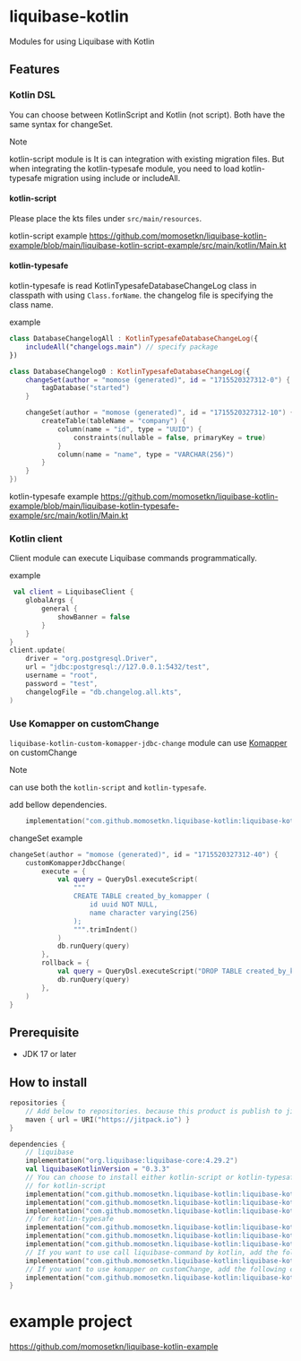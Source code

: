 # liquibase-kotlin

Modules for using Liquibase with Kotlin

## Features

### Kotlin DSL

You can choose between KotlinScript and Kotlin (not script).
Both have the same syntax for changeSet.

> [!NOTE]
> kotlin-script module is It is can integration with existing migration files.
> But when integrating the kotlin-typesafe module, you need to load kotlin-typesafe migration using include or includeAll.

#### kotlin-script

Please place the kts files under `src/main/resources`.

kotlin-script example
https://github.com/momosetkn/liquibase-kotlin-example/blob/main/liquibase-kotlin-script-example/src/main/kotlin/Main.kt

#### kotlin-typesafe

kotlin-typesafe is read KotlinTypesafeDatabaseChangeLog class in classpath with using `Class.forName`.
the changelog file is specifying the class name.

example
```kotlin
class DatabaseChangelogAll : KotlinTypesafeDatabaseChangeLog({
    includeAll("changelogs.main") // specify package
})
```

```kotlin
class DatabaseChangelog0 : KotlinTypesafeDatabaseChangeLog({
    changeSet(author = "momose (generated)", id = "1715520327312-0") {
        tagDatabase("started")
    }

    changeSet(author = "momose (generated)", id = "1715520327312-10") {
        createTable(tableName = "company") {
            column(name = "id", type = "UUID") {
                constraints(nullable = false, primaryKey = true)
            }
            column(name = "name", type = "VARCHAR(256)")
        }
    }
})
```

kotlin-typesafe example
https://github.com/momosetkn/liquibase-kotlin-example/blob/main/liquibase-kotlin-typesafe-example/src/main/kotlin/Main.kt

### Kotlin client

Client module can execute Liquibase commands programmatically.

example
```kotlin
 val client = LiquibaseClient {
    globalArgs {
        general {
            showBanner = false
        }
    }
}
client.update(
    driver = "org.postgresql.Driver",
    url = "jdbc:postgresql://127.0.0.1:5432/test",
    username = "root",
    password = "test",
    changelogFile = "db.changelog.all.kts",
)
```

### Use Komapper on customChange

`liquibase-kotlin-custom-komapper-jdbc-change` module can use [Komapper](https://www.komapper.org/) on customChange

> [!NOTE]
> can use both the `kotlin-script` and `kotlin-typesafe`.

add bellow dependencies.

```kotlin
    implementation("com.github.momosetkn.liquibase-kotlin:liquibase-kotlin-custom-komapper-jdbc-change:$liquibaseKotlinVersion")
```

changeSet example
```kotlin
changeSet(author = "momose (generated)", id = "1715520327312-40") {
    customKomapperJdbcChange(
        execute = {
            val query = QueryDsl.executeScript(
                """
                CREATE TABLE created_by_komapper (
                    id uuid NOT NULL,
                    name character varying(256)
                );
                """.trimIndent()
            )
            db.runQuery(query)
        },
        rollback = {
            val query = QueryDsl.executeScript("DROP TABLE created_by_komapper")
            db.runQuery(query)
        },
    )
}
```

## Prerequisite

- JDK 17 or later

## How to install

```kotlin
repositories {
    // Add below to repositories. because this product is publish to jitpack.
    maven { url = URI("https://jitpack.io") }
}

dependencies {
    // liquibase
    implementation("org.liquibase:liquibase-core:4.29.2")
    val liquibaseKotlinVersion = "0.3.3"
    // You can choose to install either kotlin-script or kotlin-typesafe.
    // for kotlin-script
    implementation("com.github.momosetkn.liquibase-kotlin:liquibase-kotlin-dsl:$liquibaseKotlinVersion")
    implementation("com.github.momosetkn.liquibase-kotlin:liquibase-kotlin-script-parser:$liquibaseKotlinVersion")
    implementation("com.github.momosetkn.liquibase-kotlin:liquibase-kotlin-script-serializer:$liquibaseKotlinVersion")
    // for kotlin-typesafe
    implementation("com.github.momosetkn.liquibase-kotlin:liquibase-kotlin-dsl:$liquibaseKotlinVersion")
    implementation("com.github.momosetkn.liquibase-kotlin:liquibase-kotlin-typesafe-parser:$liquibaseKotlinVersion")
    implementation("com.github.momosetkn.liquibase-kotlin:liquibase-kotlin-typesafe-serializer:$liquibaseKotlinVersion")
    // If you want to use call liquibase-command by kotlin, add the following code.
    implementation("com.github.momosetkn.liquibase-kotlin:liquibase-kotlin-client:$liquibaseKotlinVersion")
    // If you want to use komapper on customChange, add the following code.
    implementation("com.github.momosetkn.liquibase-kotlin:liquibase-kotlin-custom-komapper-jdbc-change:$liquibaseKotlinVersion")
}
```

# example project
https://github.com/momosetkn/liquibase-kotlin-example
